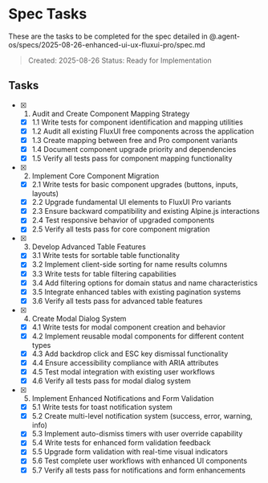 # Spec Tasks

These are the tasks to be completed for the spec detailed in @.agent-os/specs/2025-08-26-enhanced-ui-ux-fluxui-pro/spec.md

> Created: 2025-08-26
> Status: Ready for Implementation

## Tasks

- [x] 1. Audit and Create Component Mapping Strategy
  - [x] 1.1 Write tests for component identification and mapping utilities
  - [x] 1.2 Audit all existing FluxUI free components across the application
  - [x] 1.3 Create mapping between free and Pro component variants
  - [x] 1.4 Document component upgrade priority and dependencies
  - [x] 1.5 Verify all tests pass for component mapping functionality

- [x] 2. Implement Core Component Migration
  - [x] 2.1 Write tests for basic component upgrades (buttons, inputs, layouts)
  - [x] 2.2 Upgrade fundamental UI elements to FluxUI Pro variants
  - [x] 2.3 Ensure backward compatibility and existing Alpine.js interactions
  - [x] 2.4 Test responsive behavior of upgraded components
  - [x] 2.5 Verify all tests pass for core component migration

- [x] 3. Develop Advanced Table Features
  - [x] 3.1 Write tests for sortable table functionality
  - [x] 3.2 Implement client-side sorting for name results columns
  - [x] 3.3 Write tests for table filtering capabilities
  - [x] 3.4 Add filtering options for domain status and name characteristics
  - [x] 3.5 Integrate enhanced tables with existing pagination systems
  - [x] 3.6 Verify all tests pass for advanced table features

- [x] 4. Create Modal Dialog System
  - [x] 4.1 Write tests for modal component creation and behavior
  - [x] 4.2 Implement reusable modal components for different content types
  - [x] 4.3 Add backdrop click and ESC key dismissal functionality
  - [x] 4.4 Ensure accessibility compliance with ARIA attributes
  - [x] 4.5 Test modal integration with existing user workflows
  - [x] 4.6 Verify all tests pass for modal dialog system

- [x] 5. Implement Enhanced Notifications and Form Validation
  - [x] 5.1 Write tests for toast notification system
  - [x] 5.2 Create multi-level notification system (success, error, warning, info)
  - [x] 5.3 Implement auto-dismiss timers with user override capability
  - [x] 5.4 Write tests for enhanced form validation feedback
  - [x] 5.5 Upgrade form validation with real-time visual indicators
  - [x] 5.6 Test complete user workflows with enhanced UI components
  - [x] 5.7 Verify all tests pass for notifications and form enhancements